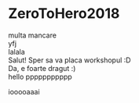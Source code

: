 # ZeroToHero2018
multa mancare
<br>
yfj
<br>
lalala
<br>
Salut! Sper sa va placa workshopul :D
<br>
Da, e foarte dragut :)
<br>
hello
ppppppppppp



iooooaaai